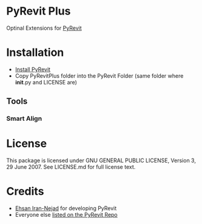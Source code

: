 # PyRevit Plus

Optinal Extensions for [PyRevit](https://raw.githubusercontent.com/eirannejad/pyRevit/master/README.md)

# Installation
* [Install PyRevit](https://github.com/eirannejad/pyRevit/)
* Copy PyRevitPlus folder into the PyRevit Folder (same folder where __init__.py and LICENSE are)

## Tools

### Smart Align


# License
This package is licensed under GNU GENERAL PUBLIC LICENSE, Version 3, 29 June 2007. See LICENSE.md for full license text.

# Credits
* [Ehsan Iran-Nejad](https://github.com/eirannejad) for developing PyRevit
* Everyone else  [listed on the PyRevit Repo](https://github.com/eirannejad/pyRevit/blob/master/README.md#credits)
